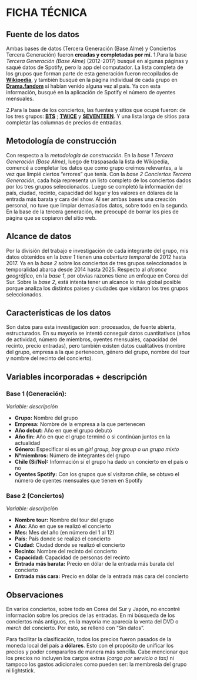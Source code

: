 # FICHA TÉCNICA
## Fuente de los datos 
Ambas bases de datos (Tercera Generación (Base Alme) y Conciertos Tercera Generación) fueron **creadas y completadas por mí.**
1.Para la base *Tercera Generación (Base Alme)* (2012-2017) busqué en algunas páginas y saqué datos de Spotify, pero la app del computador. La lista completa de los grupos que forman parte de esta generación fueron recopilados de [**Wikipedia**](https://es.wikipedia.org/wiki/Anexo:Grupos_%C3%ADdolos_de_Corea_del_Sur), y también busqué en la página individual de cada grupo en [**Drama.fandom**](https://drama.fandom.com/es/wiki/Wiki) sí habían venido alguna vez al país. Ya con esta información, busqué en la aplicación de Spotify el número de oyentes mensuales. 


2.Para la base de los conciertos, las fuentes y sitios que ocupé fueron: de los tres grupos: [**BTS**](https://drama.fandom.com/es/wiki/BTS) ; [**TWICE**](https://drama.fandom.com/es/wiki/TWICE) y [**SEVENTEEN**](https://drama.fandom.com/es/wiki/SEVENTEEN). Y una lista larga de sitios para completar las columnas de precios de entradas. 

## Metodología de construcción

Con respecto a la *metodología de construcción*. En la *base 1 Tercera Generación (Base Alme)*, luego de traspasada la lista de Wikipedia, comencé a completar los datos que como grupo creímos relevantes, a la vez que limpié ciertos “errores” que tenía. 
Con la *base 2 Conciertos Tercera Generación*, cada hoja representa un listo completo de los conciertos dados por los tres grupos seleccionados. Luego se completó la información del país, ciudad, recinto, capacidad del lugar y los valores en dólares de la entrada más barata y cara del show. 
Al ser ambas bases una creación personal, no tuve que limpiar demasiados datos, sobre todo en la segunda. En la base de la tercera generación, me preocupé de borrar los pies de página que se copiaron del sitio web. 

## Alcance de datos 
Por la división del trabajo e investigación de cada integrante del grupo, mis datos obtenidos en la *base 1* tienen una *cobertura temporal* de 2012 hasta 2017. Ya en la *base 2* sobre los conciertos de tres grupos seleccionados la temporalidad abarca desde 2014 hasta 2025. 
Respecto al *alcance geográfico*, en la *base 1*, por obvias razones tiene un enfoque en Corea del Sur. Sobre la *base 2*, está intenta tener un alcance lo más global posible porque analiza los distintos países y ciudades que visitaron los tres grupos seleccionados. 

## Características de los datos 
Son datos para esta investigación son: procesados, de fuente abierta, estructurados. En su mayoría se intentó conseguir datos cuantitativos (años de actividad, número de miembros, oyentes mensuales, capacidad del recinto, precio entradas), pero también existen datos cualitativos (nombre del grupo, empresa a la que pertenecen, género del grupo, nombre del tour y nombre del recinto del concierto). 

## Variables incorporadas + descripción 

### Base 1 (Generación): 

*Variable: descripción*

- **Grupo:** Nombre del grupo 
- **Empresa:** Nombre de la empresa a la que pertenecen
- **Año debut:** Año en que el grupo debutó
- **Año fin:** Año en que el grupo terminó o si continúan juntos en la actualidad
- **Género:** Especificar si es un *girl group, boy group o un grupo mixto*
- **N°miembros:** Número de integrantes del grupo
- **Chile (Si/No):** Información sí el grupo ha dado un concierto en el país o no
- **Oyentes Spotify:** Con los grupos que sí visitaron chile, se obtuvo el número de oyentes mensuales que tienen en Spotify 

### Base 2 (Conciertos)

*Variable: descripción*

- **Nombre tour:** Nombre del tour del grupo
- **Año:** Año en que se realizó el concierto
- **Mes:** Mes del año (en número del 1 al 12)
- **País:** País donde se realizó el concierto
- **Ciudad:** Ciudad donde se realizó el concierto
- **Recinto:** Nombre del recinto del concierto
- **Capacidad:** Capacidad de personas del recinto 
- **Entrada más barata:** Precio en dólar de la entrada más barata del concierto 
- **Entrada más cara:** Precio en dólar de la entrada más cara del concierto

## Observaciones 
En varios conciertos, sobre todo en Corea del Sur y Japón, no encontré información sobre los precios de las entradas. En mi búsqueda de los conciertos más antiguos, en la mayoría me aparecía la venta del DVD o *merch* del concierto. Por esto, se rellenó con “Sin datos”. 

Para facilitar la clasificación, todos los precios fueron pasados de la moneda local del país a **dólares**. Esto con el propósito de unificar los precios y poder compararlos de manera más sencilla. Cabe mencionar que los precios no incluyen los cargos extras *(cargo por servicio o tax)* ni tampoco los gastos adicionales como pueden ser: la membresía del grupo ni lightstick. 
